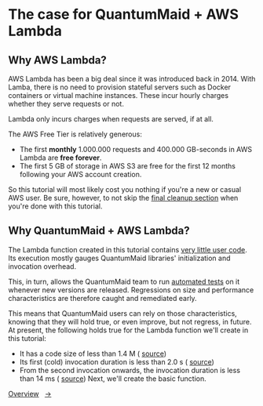 # The case for QuantumMaid + AWS Lambda

## Why AWS Lambda?

AWS Lambda has been a big deal since it was introduced back in 2014. With Lamba, there is no need to provision stateful
servers such as Docker containers or virtual machine instances. These incur hourly
charges whether they serve requests or not.

Lambda only incurs charges when requests are served, if at all.

The AWS Free Tier is relatively generous:
- The first **monthly** 1.000.000 requests and 400.000 GB-seconds in AWS Lambda are **free forever**.
- The first 5 GB of storage in AWS S3 are free for the first 12 months following your AWS account creation.

So this tutorial will most likely cost you nothing if you're a new or casual AWS user. Be sure, however, to not skip the <!---[Link](06_CleaningUp.md "final cleanup section")-->
[final cleanup section](06_CleaningUp.md) when you're done with this tutorial.

## Why QuantumMaid + AWS Lambda?

The Lambda function created in this tutorial contains <!---[Link](step4/src/main/java/de/quantummaid/tutorials/Main.java "very little user code")-->
[very little user code](step4/src/main/java/de/quantummaid/tutorials/Main.java).
Its execution mostly gauges QuantumMaid libraries' initialization and invocation overhead.

This, in turn, allows the QuantumMaid team to run [automated tests](itests/src/test/scripts) on it whenever new versions are released.
Regressions on size and performance characteristics are therefore caught and remediated early.

This means that QuantumMaid users can rely on those characteristics, knowing that they will hold true, or even improve, but not regress, in future. At present, the following holds true for the Lambda function we'll create in this tutorial:

- It has a code size of less than 1.4 M (<!---[Link](itests/src/test/scripts/jar-tests.sh "source")-->
[source](itests/src/test/scripts/jar-tests.sh))
- Its first (cold) invocation duration is less than 2.0 s (<!---[Link](itests/src/test/scripts/restapi-tests.sh  "source")-->
[source](itests/src/test/scripts/restapi-tests.sh))
- From the second invocation onwards, the invocation duration is less than 14 ms (<!---[Link](itests/src/test/scripts/restapi-tests.sh  "source")-->
[source](itests/src/test/scripts/restapi-tests.sh))
Next, we'll create the basic function.

<!---[Nav]-->
[Overview](README.md)&nbsp;&nbsp;&nbsp;[&rarr;](02_MinimumViableFunction.md)